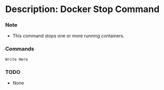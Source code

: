 # Description: Docker Stop Command

### Note
* This command stops one or more running containers.

### Commands
```
Write Here
```

### TODO
* None

